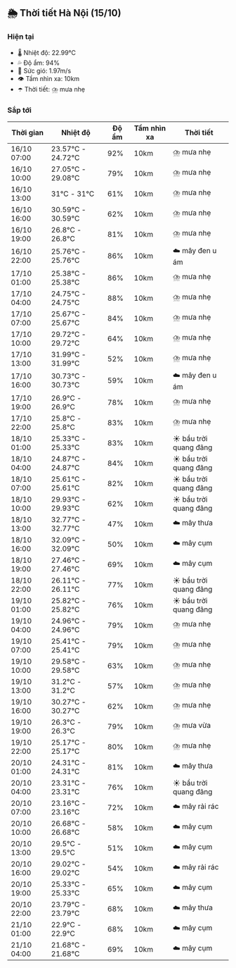 ## 🌦️ Thời tiết Hà Nội (15/10)

### Hiện tại

- 🌡️ Nhiệt độ: 22.99℃
- 💦 Độ ẩm: 94%
- 💨 Sức gió: 1.97m/s
- 👁️ Tầm nhìn xa: 10km
- ☂️ Thời tiết: ⛈️ mưa nhẹ

### Sắp tới

| Thời gian | Nhiệt độ | Độ ẩm | Tầm nhìn xa | Thời tiết |
| --- | --- | --- | --- | --- |
| 16/10 07:00 | 23.57℃ - 24.72℃ | 92% | 10km | ⛈️ mưa nhẹ |
| 16/10 10:00 | 27.05℃ - 29.08℃ | 79% | 10km | ⛈️ mưa nhẹ |
| 16/10 13:00 | 31℃ - 31℃ | 61% | 10km | ⛈️ mưa nhẹ |
| 16/10 16:00 | 30.59℃ - 30.59℃ | 62% | 10km | ⛈️ mưa nhẹ |
| 16/10 19:00 | 26.8℃ - 26.8℃ | 81% | 10km | ⛈️ mưa nhẹ |
| 16/10 22:00 | 25.76℃ - 25.76℃ | 86% | 10km | ☁️ mây đen u ám |
| 17/10 01:00 | 25.38℃ - 25.38℃ | 86% | 10km | ⛈️ mưa nhẹ |
| 17/10 04:00 | 24.75℃ - 24.75℃ | 88% | 10km | ⛈️ mưa nhẹ |
| 17/10 07:00 | 25.67℃ - 25.67℃ | 84% | 10km | ⛈️ mưa nhẹ |
| 17/10 10:00 | 29.72℃ - 29.72℃ | 64% | 10km | ⛈️ mưa nhẹ |
| 17/10 13:00 | 31.99℃ - 31.99℃ | 52% | 10km | ⛈️ mưa nhẹ |
| 17/10 16:00 | 30.73℃ - 30.73℃ | 59% | 10km | ☁️ mây đen u ám |
| 17/10 19:00 | 26.9℃ - 26.9℃ | 78% | 10km | ⛈️ mưa nhẹ |
| 17/10 22:00 | 25.8℃ - 25.8℃ | 83% | 10km | ⛈️ mưa nhẹ |
| 18/10 01:00 | 25.33℃ - 25.33℃ | 83% | 10km | ☀️ bầu trời quang đãng |
| 18/10 04:00 | 24.87℃ - 24.87℃ | 84% | 10km | ☀️ bầu trời quang đãng |
| 18/10 07:00 | 25.61℃ - 25.61℃ | 82% | 10km | ☀️ bầu trời quang đãng |
| 18/10 10:00 | 29.93℃ - 29.93℃ | 62% | 10km | ☀️ bầu trời quang đãng |
| 18/10 13:00 | 32.77℃ - 32.77℃ | 47% | 10km | ☁️ mây thưa |
| 18/10 16:00 | 32.09℃ - 32.09℃ | 50% | 10km | ☁️ mây cụm |
| 18/10 19:00 | 27.46℃ - 27.46℃ | 69% | 10km | ☁️ mây cụm |
| 18/10 22:00 | 26.11℃ - 26.11℃ | 77% | 10km | ☀️ bầu trời quang đãng |
| 19/10 01:00 | 25.82℃ - 25.82℃ | 76% | 10km | ☀️ bầu trời quang đãng |
| 19/10 04:00 | 24.96℃ - 24.96℃ | 79% | 10km | ⛈️ mưa nhẹ |
| 19/10 07:00 | 25.41℃ - 25.41℃ | 79% | 10km | ⛈️ mưa nhẹ |
| 19/10 10:00 | 29.58℃ - 29.58℃ | 63% | 10km | ⛈️ mưa nhẹ |
| 19/10 13:00 | 31.2℃ - 31.2℃ | 57% | 10km | ⛈️ mưa nhẹ |
| 19/10 16:00 | 30.27℃ - 30.27℃ | 62% | 10km | ⛈️ mưa nhẹ |
| 19/10 19:00 | 26.3℃ - 26.3℃ | 79% | 10km | ⛈️ mưa vừa |
| 19/10 22:00 | 25.17℃ - 25.17℃ | 80% | 10km | ⛈️ mưa nhẹ |
| 20/10 01:00 | 24.31℃ - 24.31℃ | 81% | 10km | ☁️ mây thưa |
| 20/10 04:00 | 23.31℃ - 23.31℃ | 76% | 10km | ☀️ bầu trời quang đãng |
| 20/10 07:00 | 23.16℃ - 23.16℃ | 72% | 10km | ☁️ mây rải rác |
| 20/10 10:00 | 26.68℃ - 26.68℃ | 58% | 10km | ☁️ mây cụm |
| 20/10 13:00 | 29.5℃ - 29.5℃ | 51% | 10km | ☁️ mây cụm |
| 20/10 16:00 | 29.02℃ - 29.02℃ | 54% | 10km | ☁️ mây rải rác |
| 20/10 19:00 | 25.33℃ - 25.33℃ | 65% | 10km | ☁️ mây cụm |
| 20/10 22:00 | 23.79℃ - 23.79℃ | 68% | 10km | ☁️ mây thưa |
| 21/10 01:00 | 22.9℃ - 22.9℃ | 68% | 10km | ☁️ mây cụm |
| 21/10 04:00 | 21.68℃ - 21.68℃ | 69% | 10km | ☁️ mây cụm |
